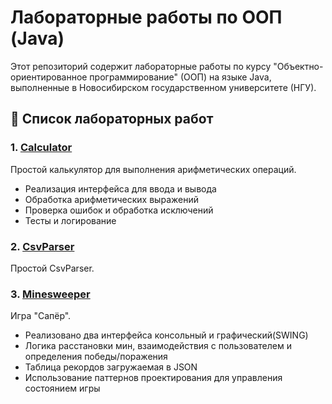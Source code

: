# Лабораторные работы по ООП (Java)

Этот репозиторий содержит лабораторные работы по курсу "Объектно-ориентированное программирование" (ООП) на языке Java, выполненные в Новосибирском государственном университете (НГУ). 

## 📁 Список лабораторных работ

### 1. [Calculator](https://github.com/chpsdsh/NSU_LABS/tree/main/oop-java/Calculator)

Простой калькулятор для выполнения арифметических операций.

- Реализация интерфейса для ввода и вывода
- Обработка арифметических выражений
- Проверка ошибок и обработка исключений
- Тесты и логирование

### 2. [CsvParser](https://github.com/chpsdsh/NSU_LABS/tree/main/oop-java/CsvParser)

Простой CsvParser.


### 3. [Minesweeper](https://github.com/chpsdsh/NSU_LABS/tree/main/oop-java/Minesweeper)

Игра "Сапёр".

- Реализовано два интерфейса консольный и графический(SWING)
- Логика расстановки мин, взаимодействия с пользователем и определения победы/поражения
- Таблица рекордов загружаемая в JSON
- Использование паттернов проектирования для управления состоянием игры